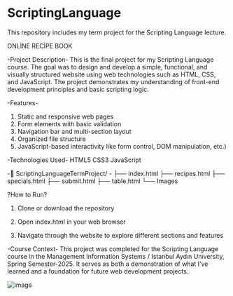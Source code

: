 # ScriptingLanguage
This repository includes my term project for the Scripting Language lecture.

ONLİNE RECİPE BOOK

-Project Description-
This is the final project for my Scripting Language course. The goal was to design and develop a simple, functional, and visually structured website using web technologies such as HTML, CSS, and JavaScript. The project demonstrates my understanding of front-end development principles and basic scripting logic.

-Features-
1. Static and responsive web pages
2. Form elements with basic validation
3. Navigation bar and multi-section layout
4. Organized file structure
5. JavaScript-based interactivity like form control, DOM manipulation, etc.)

-Technologies Used-
HTML5
CSS3
JavaScript

-📁 ScriptingLanguageTermProject/ -
├── index.html
├── recipes.html
├── specials.html
├── submit.html
├── table.html
└── Images

?How to Run?
1. Clone or download the repository

2. Open index.html in your web browser

3. Navigate through the website to explore different sections and features

-Course Context-
This project was completed for the Scripting Language course in the Management Information Systems / Istanbul Aydın University, Spring Semester-2025. It serves as both a demonstration of what I’ve learned and a foundation for future web development projects.

![image](https://github.com/user-attachments/assets/2d52592d-cfc9-41d3-ae1a-791750bd9a7a)
